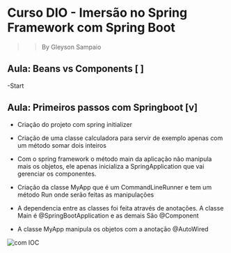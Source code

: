 # Curso DIO - Imersão no Spring Framework com Spring Boot  
>> By Gleyson Sampaio 

## Aula: Beans vs Components [ ]

-Start

## Aula: Primeiros passos com Springboot [v] 

- Criação do projeto com spring initializer

- Criação de uma classe calculadora para servir de exemplo apenas com um método somar dois inteiros

- Com o spring framework o método main da aplicação não manipula mais os objetos, ele apenas inicializa a SpringApplication que vai gerenciar os componentes.

- Criação da classe MyApp que é um CommandLineRunner e tem um método Run onde serão feitas as manipulações 

- A dependencia entre as classes foi feita através de anotações. A classe Main é @SpringBootApplication e as demais São @Component

- A classe MyApp manipula os objetos com a anotação @AutoWired  


![com IOC](https://user-images.githubusercontent.com/93940659/196012057-b24cf187-5910-48ad-af61-7c7984341efd.png)

